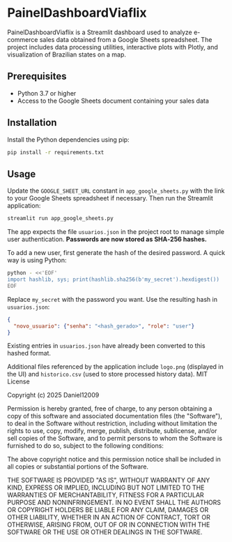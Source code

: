 # PainelDashboardViaflix

PainelDashboardViaflix is a Streamlit dashboard used to analyze e-commerce sales data obtained from a Google Sheets spreadsheet. The project includes data processing utilities, interactive plots with Plotly, and visualization of Brazilian states on a map.

## Prerequisites

- Python 3.7 or higher
- Access to the Google Sheets document containing your sales data

## Installation

Install the Python dependencies using pip:

```bash
pip install -r requirements.txt
```

## Usage

Update the `GOOGLE_SHEET_URL` constant in `app_google_sheets.py` with the link to your Google Sheets spreadsheet if necessary. Then run the Streamlit application:

```bash
streamlit run app_google_sheets.py
```

The app expects the file `usuarios.json` in the project root to manage simple user authentication. **Passwords are now stored as SHA‑256 hashes.**

To add a new user, first generate the hash of the desired password. A quick way is using Python:

```bash
python - <<'EOF'
import hashlib, sys; print(hashlib.sha256(b'my_secret').hexdigest())
EOF
```

Replace `my_secret` with the password you want. Use the resulting hash in `usuarios.json`:

```json
{
  "novo_usuario": {"senha": "<hash_gerado>", "role": "user"}
}
```

Existing entries in `usuarios.json` have already been converted to this hashed format.

Additional files referenced by the application include `logo.png` (displayed in the UI) and `historico.csv` (used to store processed history data).
MIT License

Copyright (c) 2025 Daniel12009

Permission is hereby granted, free of charge, to any person obtaining a copy
of this software and associated documentation files (the "Software"), to deal
in the Software without restriction, including without limitation the rights
to use, copy, modify, merge, publish, distribute, sublicense, and/or sell
copies of the Software, and to permit persons to whom the Software is
furnished to do so, subject to the following conditions:

The above copyright notice and this permission notice shall be included in all
copies or substantial portions of the Software.

THE SOFTWARE IS PROVIDED "AS IS", WITHOUT WARRANTY OF ANY KIND, EXPRESS OR
IMPLIED, INCLUDING BUT NOT LIMITED TO THE WARRANTIES OF MERCHANTABILITY,
FITNESS FOR A PARTICULAR PURPOSE AND NONINFRINGEMENT. IN NO EVENT SHALL THE
AUTHORS OR COPYRIGHT HOLDERS BE LIABLE FOR ANY CLAIM, DAMAGES OR OTHER
LIABILITY, WHETHER IN AN ACTION OF CONTRACT, TORT OR OTHERWISE, ARISING FROM,
OUT OF OR IN CONNECTION WITH THE SOFTWARE OR THE USE OR OTHER DEALINGS IN THE
SOFTWARE.
